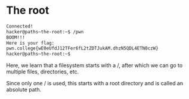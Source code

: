 # The root

```bash
Connected!
hacker@paths~the-root:~$ /pwn
BOOM!!!
Here is your flag:
pwn.college{wE0eUfdJ12TFer6fL2tZDTJukAM.dhzN5QDL4ETN0czW}
hacker@paths~the-root:~$
```
Here, we learn that a filesystem starts with a /, after which we can go to multiple files, directories, etc. 

Since only one / is used, this starts with a root directory and is called an absolute path.

